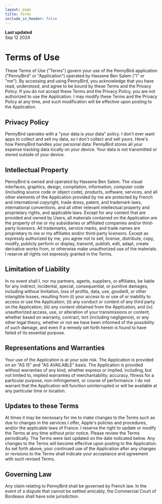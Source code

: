 ```yaml
---
layout: page
title: Terms
include_in_header: false
---
```


**Last updated**  
Sep 12 2024

# Terms of Use

These Terms of Use ("Terms") govern your use of the PennyBird application ("PennyBird" or "Application") operated by Hassene Ben Salem ("I" or "me").
By accessing and using PennyBird, you acknowledge that you have read, understood, and agree to be bound by these Terms and the Privacy Policy. If you do not accept these Terms and the Privacy Policy, you are not authorized to use the Application. I may modify these Terms and the Privacy Policy at any time, and such modification will be effective upon posting to the Application.

## Privacy Policy
PennyBird operates with a "your data is your data" policy. I don't ever want apps to collect and sell my data, so I don't collect and sell yours. Here's how PennyBird handles your personal data:
PennyBird stores all your expense tracking data locally on your device. Your data is not transmitted or stored outside of your device.

## Intellectual Property
PennyBird is owned and operated by Hassene Ben Salem. The visual interfaces, graphics, design, compilation, information, computer code (including source code or object code), products, software, services, and all other elements of the Application provided by me are protected by French and international copyright, trade dress, patent, and trademark laws, international conventions, and all other relevant intellectual property and proprietary rights, and applicable laws. Except for any content that are provided and owned by Users, all materials contained on the Application are the property of me or my subsidiaries or affiliated companies and/or third-party licensors. All trademarks, service marks, and trade names are proprietary to me or my affiliates and/or third-party licensors. Except as expressly authorized by me, you agree not to sell, license, distribute, copy, modify, publicly perform or display, transmit, publish, edit, adapt, create derivative works from, or otherwise make unauthorized use of the materials. I reserve all rights not expressly granted in the Terms.

## Limitation of Liability
In no event shall I, nor my partners, agents, suppliers, or affiliates, be liable for any indirect, incidental, special, consequential, or punitive damages, including without limitation, loss of profits, data, use, goodwill, or other intangible losses, resulting from (i) your access to or use of or inability to access or use the Application; (ii) any conduct or content of any third party on the Application; (iii) any content obtained from the Application; and (iv) unauthorized access, use, or alteration of your transmissions or content, whether based on warranty, contract, tort (including negligence), or any other legal theory, whether or not we have been informed of the possibility of such damage, and even if a remedy set forth herein is found to have failed of its essential purpose.

## Representations and Warranties
Your use of the Application is at your sole risk. The Application is provided on an "AS IS" and "AS AVAILABLE" basis. The Application is provided without warranties of any kind, whether express or implied, including, but not limited to, implied warranties of merchantability, accuracy, fitness for a particular purpose, non-infringement, or course of performance.
I do not warrant that the Application will function uninterrupted or will be available at any particular time or location.

## Updates to these Terms
At times it may be necessary for me to make changes to the Terms such as due to changes in the services I offer, Apple's policies and procedures, and/or the applicable laws of France. I reserve the right to update or modify the Terms at any time without prior notice. Please review the Terms periodically.
The Terms were last updated on the date indicated below. Any changes to the Terms will become effective upon posting to the Application. As set forth above, your continued use of the Application after any changes or revisions to the Terms shall indicate your acceptance and agreement with such revised Terms.

## Governing Law
Any claim relating to PennyBird shall be governed by French law. In the event of a dispute that cannot be settled amicably, the Commercial Court of Bordeaux shall have sole jurisdiction.
